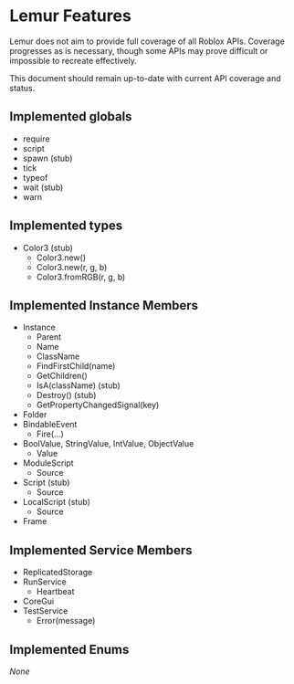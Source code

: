 # Lemur Features
Lemur does not aim to provide full coverage of all Roblox APIs. Coverage progresses as is necessary, though some APIs may prove difficult or impossible to recreate effectively.

This document should remain up-to-date with current API coverage and status.

## Implemented globals
* require
* script
* spawn (stub)
* tick
* typeof
* wait (stub)
* warn

## Implemented types
* Color3 (stub)
	* Color3.new()
	* Color3.new(r, g, b)
	* Color3.fromRGB(r, g, b)

## Implemented Instance Members
* Instance
	* Parent
	* Name
	* ClassName
	* FindFirstChild(name)
	* GetChildren()
	* IsA(className) (stub)
	* Destroy() (stub)
	* GetPropertyChangedSignal(key)
* Folder
* BindableEvent
	* Fire(...)
* BoolValue, StringValue, IntValue, ObjectValue
	* Value
* ModuleScript
	* Source
* Script (stub)
	* Source
* LocalScript (stub)
	* Source
* Frame

## Implemented Service Members
* ReplicatedStorage
* RunService
	* Heartbeat
* CoreGui
* TestService
	* Error(message)

## Implemented Enums
*None*
